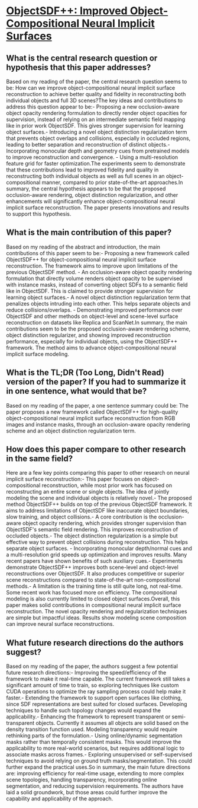 # [ObjectSDF++: Improved Object-Compositional Neural Implicit Surfaces](https://arxiv.org/abs/2308.07868)

## What is the central research question or hypothesis that this paper addresses?

Based on my reading of the paper, the central research question seems to be: How can we improve object-compositional neural implicit surface reconstruction to achieve better quality and fidelity in reconstructing both individual objects and full 3D scenes?The key ideas and contributions to address this question appear to be:- Proposing a new occlusion-aware object opacity rendering formulation to directly render object opacities for supervision, instead of relying on an intermediate semantic field mapping like in prior work ObjectSDF. This gives stronger supervision for learning object surfaces.- Introducing a novel object distinction regularization term that prevents object overlaps and collisions, especially in occluded regions, leading to better separation and reconstruction of distinct objects.- Incorporating monocular depth and geometry cues from pretrained models to improve reconstruction and convergence. - Using a multi-resolution feature grid for faster optimization.The experiments seem to demonstrate that these contributions lead to improved fidelity and quality in reconstructing both individual objects as well as full scenes in an object-compositional manner, compared to prior state-of-the-art approaches.In summary, the central hypothesis appears to be that the proposed occlusion-aware rendering, object distinction regularization, and other enhancements will significantly enhance object-compositional neural implicit surface reconstruction. The paper presents innovations and results to support this hypothesis.


## What is the main contribution of this paper?

Based on my reading of the abstract and introduction, the main contributions of this paper seem to be:- Proposing a new framework called ObjectSDF++ for object-compositional neural implicit surface reconstruction. The framework aims to improve upon limitations of the previous ObjectSDF method. - An occlusion-aware object opacity rendering formulation that directly volume renders object opacity to be supervised with instance masks, instead of converting object SDFs to a semantic field like in ObjectSDF. This is claimed to provide stronger supervision for learning object surfaces.- A novel object distinction regularization term that penalizes objects intruding into each other. This helps separate objects and reduce collisions/overlaps. - Demonstrating improved performance over ObjectSDF and other methods on object-level and scene-level surface reconstruction on datasets like Replica and ScanNet.In summary, the main contributions seem to be the proposed occlusion-aware rendering scheme, object distinction regularizer, and showing improved reconstruction performance, especially for individual objects, using the ObjectSDF++ framework. The method aims to advance object-compositional neural implicit surface modeling.


## What is the TL;DR (Too Long, Didn't Read) version of the paper? If you had to summarize it in one sentence, what would that be?

Based on my reading of the paper, a one sentence summary could be: The paper proposes a new framework called ObjectSDF++ for high-quality object-compositional neural implicit surface reconstruction from RGB images and instance masks, through an occlusion-aware opacity rendering scheme and an object distinction regularization term.


## How does this paper compare to other research in the same field?

Here are a few key points comparing this paper to other research on neural implicit surface reconstruction:- This paper focuses on object-compositional reconstruction, while most prior work has focused on reconstructing an entire scene or single objects. The idea of jointly modeling the scene and individual objects is relatively novel.- The proposed method ObjectSDF++ builds on top of the previous ObjectSDF framework. It aims to address limitations of ObjectSDF like inaccurate object boundaries, slow training, and object collisions.- A core contribution is the occlusion-aware object opacity rendering, which provides stronger supervision than ObjectSDF's semantic field rendering. This improves reconstruction of occluded objects.- The object distinction regularization is a simple but effective way to prevent object collisions during reconstruction. This helps separate object surfaces. - Incorporating monocular depth/normal cues and a multi-resolution grid speeds up optimization and improves results. Many recent papers have shown benefits of such auxiliary cues.- Experiments demonstrate ObjectSDF++ improves both scene-level and object-level reconstructions over ObjectSDF. It also produces competitive or superior scene reconstructions compared to state-of-the-art non-compositional methods.- A limitation is the training time is still quite long, not real-time. Some recent work has focused more on efficiency. The compositional modeling is also currently limited to closed object surfaces.Overall, this paper makes solid contributions in compositional neural implicit surface reconstruction. The novel opacity rendering and regularization techniques are simple but impactful ideas. Results show modeling scene composition can improve neural surface reconstructions.


## What future research directions do the authors suggest?

Based on my reading of the paper, the authors suggest a few potential future research directions:- Improving the speed/efficiency of the framework to make it real-time capable. The current framework still takes a significant amount of time to train, so exploring techniques like custom CUDA operations to optimize the ray sampling process could help make it faster.- Extending the framework to support open surfaces like clothing, since SDF representations are best suited for closed surfaces. Developing techniques to handle such topology changes would expand the applicability.- Enhancing the framework to represent transparent or semi-transparent objects. Currently it assumes all objects are solid based on the density transition function used. Modeling transparency would require rethinking parts of the formulation.- Using online/dynamic segmentation masks rather than temporally consistent masks. This would improve the applicability to more real-world scenarios, but requires additional logic to associate masks across frames.- Exploring unsupervised or self-supervised techniques to avoid relying on ground truth masks/segmentation. This could further expand the practical uses.So in summary, the main future directions are: improving efficiency for real-time usage, extending to more complex scene topologies, handling transparency, incorporating online segmentation, and reducing supervision requirements. The authors have laid a solid groundwork, but those areas could further improve the capability and applicability of the approach.
